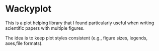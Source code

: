 # Wackyplot

This is a plot helping library that I found particularly useful when writing scientific papers with multiple figures.

The idea is to keep plot styles consistent (e.g., figure sizes, legends, axes,file formats).